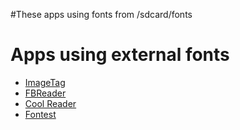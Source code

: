 #These apps using fonts from /sdcard/fonts


# Apps using external fonts #

  * [ImageTag](https://market.android.com/details?id=com.kupriyanov.imagetag)
  * [FBReader](https://market.android.com/details?id=org.geometerplus.zlibrary.ui.android)
  * [Cool Reader](https://market.android.com/details?id=org.coolreader)
  * [Fontest](https://market.android.com/details?id=no.allegiance.fonttest)